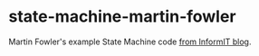 # state-machine-martin-fowler
Martin Fowler's example State Machine code [from InformIT blog](http://www.informit.com/articles/article.aspx?p=1592379).
